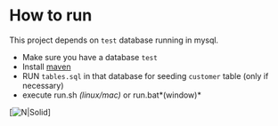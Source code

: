 # How to run

This project depends on `test` database running in mysql.

  - Make sure you have a database `test`
  - Install [maven](https://maven.apache.org/)
  - RUN `tables.sql` in that database for seeding `customer` table (only if necessary)
  - execute run.sh *(linux/mac)* or run.bat*(window)*

[![N|Solid](https://imgur.com/a/P8Dv7Aa)]